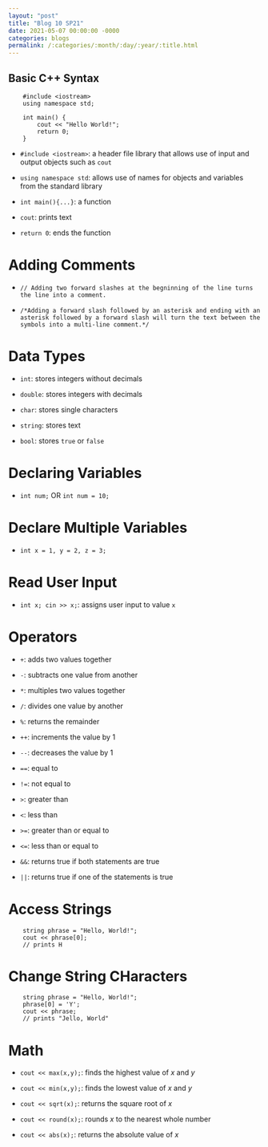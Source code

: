 ```yaml
---
layout: "post"
title: "Blog 10 SP21"
date: 2021-05-07 00:00:00 -0000
categories: blogs
permalink: /:categories/:month/:day/:year/:title.html
---
```

## Basic C++ Syntax

        #include <iostream>
        using namespace std;

        int main() {
            cout << "Hello World!";
            return 0;
        }

* `#include <iostream>`: a header file library that allows use of input and output objects such as `cout`

* `using namespace std`: allows use of names for objects and variables from the standard library

* `int main(){...}`: a function

* `cout`: prints text

* `return 0`: ends the function

# Adding Comments
* `// Adding two forward slashes at the begninning of the line turns the line into a comment.`

* `/*Adding a forward slash followed by an asterisk and ending with an asterisk followed by a forward slash will turn the text between the symbols into a multi-line comment.*/`

# Data Types
* `int`: stores integers without decimals

* `double`: stores integers with decimals

* `char`: stores single characters

* `string`: stores text

* `bool`: stores `true` or `false`

# Declaring Variables
* `int num;` OR `int num = 10;`

# Declare Multiple Variables
* `int x = 1, y = 2, z = 3;`

# Read User Input
* `int x; cin >> x;`: assigns user input to value `x`

# Operators
* `+`: adds two values together

* `-`: subtracts one value from another

* `*`: multiples two values together

* `/`: divides one value by another

* `%`: returns the remainder

* `++`: increments the value by 1

* `--`: decreases the value by 1

* `==`: equal to

* `!=`: not equal to

* `>`: greater than

* `<`: less than

* `>=`: greater than or equal to

* `<=`: less than or equal to

* `&&`: returns true if both statements are true

* `||`: returns true if one of the statements is true

# Access Strings

        string phrase = "Hello, World!";
        cout << phrase[0];
        // prints H

# Change String CHaracters

        string phrase = "Hello, World!";
        phrase[0] = 'Y';
        cout << phrase;
        // prints "Jello, World"

# Math

* `cout << max(x,y);`: finds the highest value of *x* and *y*

* `cout << min(x,y);`: finds the lowest value of *x* and *y*

* `cout << sqrt(x);`: returns the square root of *x*

* `cout << round(x);`: rounds *x* to the nearest whole number

* `cout << abs(x);`: returns the absolute value of *x*